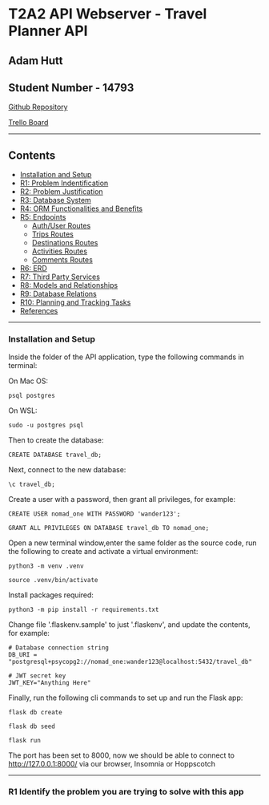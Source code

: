 # T2A2 API Webserver - Travel Planner API
## Adam Hutt 
## Student Number - 14793

[Github Repository](https://github.com/huttadam/API-Webserver-Travel-Plan)

[Trello Board](https://trello.com/b/Sav7abed/api-webserver)

---

## Contents

* [Installation and Setup](#installation-and-setup)
* [R1: Problem Indentification](#r1-identify-the-problem-you-are-trying-to-solve-with-this-app)
* [R2: Problem Justification](#r2-why-is-it-a-problem-that-needs-solving)
* [R3: Database System](#r3-why-have-you-chosen-this-database-system-what-are-the-drawbacks-compared-to-others)
* [R4: ORM Functionalities and Benefits](#r4-identify-and-discuss-the-key-functionalities-and-benefits-of-an-orm)
* [R5: Endpoints](#r5-endpoints)
    * [Auth/User Routes](#auth-routes)
    * [Trips Routes](#Trips-routes)
    * [Destinations Routes](#Destinations-routes)
    * [Activities Routes](#Activities-routes)
    * [Comments Routes](#Comments-routes)
* [R6: ERD](#r6-erd)
* [R7: Third Party Services](#r7-detail-any-third-party-services-that-your-app-will-use)
* [R8: Models and Relationships](#r8-describe-your-projects-models-in-terms-of-the-relationships-they-have-with-each-other)
* [R9: Database Relations](#r9-discuss-the-database-relations-to-be-implemented-in-your-application)
* [R10: Planning and Tracking Tasks](#r10-describe-the-way-tasks-are-allocated-and-tracked-in-your-project)
* [References](#references)

---

### Installation and Setup

Inside the folder of the API application, type the following commands in terminal:

On Mac OS:
```
psql postgres
```
On WSL:
```
sudo -u postgres psql 
```
Then to create the database:
```
CREATE DATABASE travel_db;
```
Next, connect to the new database:
```
\c travel_db;
```
Create a user with a password, then grant all privileges, for example:
```
CREATE USER nomad_one WITH PASSWORD 'wander123';

GRANT ALL PRIVILEGES ON DATABASE travel_db TO nomad_one;
```
Open a new terminal window,enter the same folder as the source code, run the following to create and activate a virtual environment:
```
python3 -m venv .venv

source .venv/bin/activate
```
Install packages required:
```
python3 -m pip install -r requirements.txt
```
Change file '.flaskenv.sample' to just '.flaskenv', and update the contents, for example:
```
# Database connection string
DB_URI = "postgresql+psycopg2://nomad_one:wander123@localhost:5432/travel_db"

# JWT secret key
JWT_KEY="Anything Here"
```
Finally, run the following cli commands to set up and run the Flask app:
```
flask db create

flask db seed

flask run
```
The port has been set to 8000, now we should be able to connect to http://127.0.0.1:8000/ via our browser, Insomnia or Hoppscotch

---

### R1 Identify the problem you are trying to solve with this app